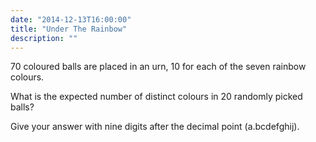 ```yaml
---
date: "2014-12-13T16:00:00"
title: "Under The Rainbow"
description: ""
---
```


<p>70 coloured balls are placed in an urn, 10 for each of the seven rainbow colours.</p>
<p>What is the expected number of distinct colours in 20 randomly picked balls?</p>
<p>Give your answer with nine digits after the decimal point (a.bcdefghij).</p>

